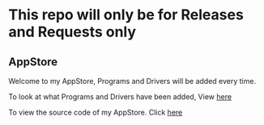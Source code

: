 # This repo will only be for Releases and Requests only

## AppStore
Welcome to my AppStore, Programs and Drivers will be added every time.

To look at what Programs and Drivers have been added, View [here](https://git.lunadrop.top/sofiaslost/AppStore/src/branch/master/Apps.md)

To view the source code of my AppStore. Click [here](https://git.lunadrop.top/sofiaslost/AppStore/src/branch/master)

